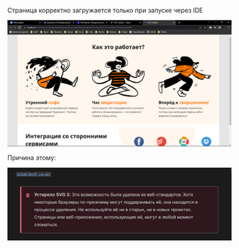 Страница корректно загружается только при запуске через IDE

![img.png](img.png)

Причина этому:

![img_1.png](img_1.png)